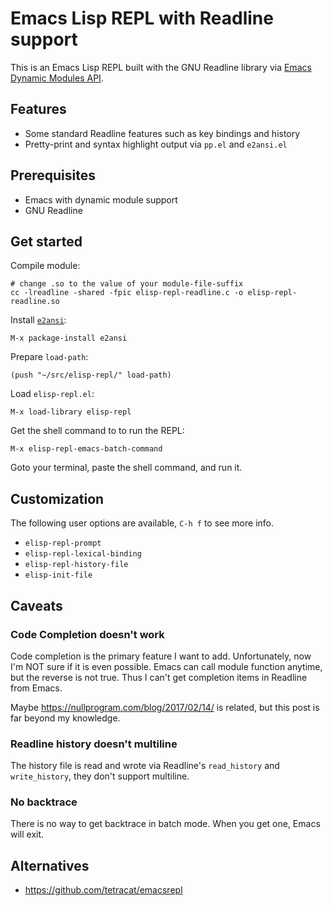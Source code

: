 # Emacs Lisp REPL with Readline support

This is an Emacs Lisp REPL built with the GNU Readline library via
[Emacs Dynamic Modules API](https://www.gnu.org/software/emacs/manual/html_node/elisp/Writing-Dynamic-Modules.html).

## Features

- Some standard Readline features such as key bindings and history
- Pretty-print and syntax highlight output via `pp.el` and `e2ansi.el`

## Prerequisites

- Emacs with dynamic module support
- GNU Readline

## Get started

Compile module:

``` shell
# change .so to the value of your module-file-suffix
cc -lreadline -shared -fpic elisp-repl-readline.c -o elisp-repl-readline.so
```

Install [`e2ansi`](https://github.com/Lindydancer/e2ansi):

    M-x package-install e2ansi

Prepare `load-path`:

``` emacs-lisp
(push "~/src/elisp-repl/" load-path)
```

Load `elisp-repl.el`:

    M-x load-library elisp-repl

Get the shell command to to run the REPL:

    M-x elisp-repl-emacs-batch-command

Goto your terminal, paste the shell command, and run it.

## Customization

The following user options are available, `C-h f` to see more info.

- `elisp-repl-prompt`
- `elisp-repl-lexical-binding`
- `elisp-repl-history-file`
- `elisp-init-file`

## Caveats

### Code Completion doesn't work

Code completion is the primary feature I want to add. Unfortunately, now I'm NOT
sure if it is even possible. Emacs can call module function anytime, but the
reverse is not true. Thus I can't get completion items in Readline from Emacs.

Maybe https://nullprogram.com/blog/2017/02/14/ is related, but this post is far
beyond my knowledge.

### Readline history doesn't multiline

The history file is read and wrote via Readline's `read_history` and
`write_history`, they don't support multiline.

### No backtrace

There is no way to get backtrace in batch mode. When you get one, Emacs will
exit.

## Alternatives

- https://github.com/tetracat/emacsrepl
